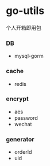 # go-utils

个人开箱即用包

### DB

* mysql-gorm

### cache
 
* redis

### encrypt

* aes
* password
* wechat

### generator

* orderId
* uid